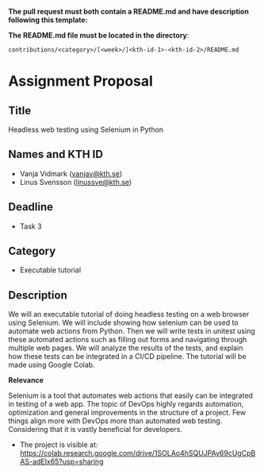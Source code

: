 **The pull request must both contain a README.md and have description following this template:**

**The README.md file must be located in the directory**:

`contributions/<category>/[<week>/]<kth-id-1>-<kth-id-2>/README.md`

# Assignment Proposal

## Title

Headless web testing using Selenium in Python

## Names and KTH ID

  - Vanja Vidmark (vanjav@kth.se)
  - Linus Svensson (linussve@kth.se)

## Deadline

- Task 3

## Category

- Executable tutorial

## Description

We will an executable tutorial of doing headless testing on a web browser using Selenium. We will include showing how selenium can be used to automate web actions from Python. Then we will write tests in unitest using these automated actions such as filling out forms and navigating through multiple web pages. 
We will analyze the results of the tests, and explain how these tests can be integrated in a CI/CD pipeline. The tutorial will be made using Google Colab. 

**Relevance**

Selenium is a tool that automates web actions that easily can be integrated in testing of a web app. The topic of DevOps highly regards automation, optimization and general improvements in the structure of a project. Few things align more with DevOps more than automated web testing. Considering that it is vastly beneficial for developers.

*  The project is visible at: https://colab.research.google.com/drive/1SOLAo4hSQUJPAy69cUgCpBAS-adEIx65?usp=sharing
